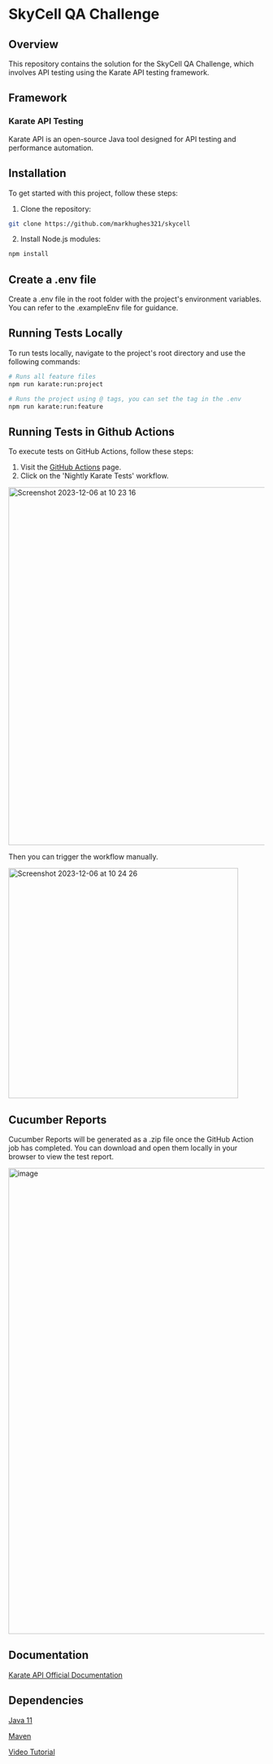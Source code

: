 # SkyCell QA Challenge

## Overview
This repository contains the solution for the SkyCell QA Challenge, which involves API testing using the Karate API testing framework.

## Framework
### Karate API Testing
Karate API is an open-source Java tool designed for API testing and performance automation.

## Installation

To get started with this project, follow these steps:

1. Clone the repository:

```bash
git clone https://github.com/markhughes321/skycell
```

2. Install Node.js modules:

```bash
npm install
```

## Create a .env file

Create a .env file in the root folder with the project's environment variables. You can refer to the .exampleEnv file for guidance.

## Running Tests Locally

To run tests locally, navigate to the project's root directory and use the following commands:

```python
# Runs all feature files
npm run karate:run:project

# Runs the project using @ tags, you can set the tag in the .env
npm run karate:run:feature

```

## Running Tests in Github Actions

To execute tests on GitHub Actions, follow these steps:

1. Visit the [GitHub Actions](https://github.com/markhughes321/skycell/actions) page.
2. Click on the 'Nightly Karate Tests' workflow.

<img width="703" alt="Screenshot 2023-12-06 at 10 23 16" src="https://github.com/markhughes321/skycell/assets/9667977/8d4f9183-2e1c-42ae-95f6-218ae9c96322">

Then you can trigger the workflow manually. 

<img width="452" alt="Screenshot 2023-12-06 at 10 24 26" src="https://github.com/markhughes321/skycell/assets/9667977/caf24e3a-4cd7-42e4-a7fe-c3421c857a54">

## Cucumber Reports

Cucumber Reports will be generated as a .zip file once the GitHub Action job has completed. You can download and open them locally in your browser to view the test report.

<img width="915" alt="image" src="https://github.com/markhughes321/skycell/assets/9667977/858a848c-77fb-4e8b-8908-a79f82dc3d64">

## Documentation

[Karate API Official Documentation](https://github.com/karatelabs/karate)

## Dependencies

[Java 11](https://www.oracle.com/uk/java/technologies/javase/jdk11-archive-downloads.html)

[Maven](https://www.baeldung.com/install-maven-on-windows-linux-mac)

[Video Tutorial](https://www.youtube.com/watch?v=9S5lqB11OPI&t=183s)
